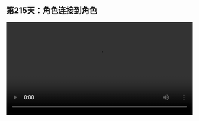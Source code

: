 ## 第215天：角色连接到角色


<video width="100%" controls controlslist="nodownload nofullscreen noremoteplayback" disablePictureInPicture>
  <source src="https://api.keepwork.com/ts-storage/siteFiles/21146/raw#1633043250700session215 角色连接到角色.webm" type="video/webm">
  <source src="https://api.keepwork.com/ts-storage/siteFiles/21145/raw#1633043235446session215 角色连接到角色_small.mp4" type="video/mp4" />
   
  你的浏览器不支持播放
</video>

<style>
video::-webkit-media-controls-fullscreen-button {
    display: none;
}
</style>
 

### 字幕

我们看这里有两个代码方块，左侧控制的是一个人物，
右侧控制的是青蛙，我们点击运行，
可以看到青蛙会跟随人物一同运动。
我们先来看一下人物的代码。
这里人物会先等待0.2秒。
然后是一个简单的while语句重复执行，
每一次人物向前走0.02格并旋转0.5度。
我们再来看一下青蛙的代码。
这里青蛙会先等待0.1秒。
然后到**运动**项下找到**固定到父角色的骨骼上**，拖过来。
我们把**父角色改为**刚刚这个人物的**角色名**，也就是man。
注意，这里**attachTo的第二个参数**不是骨骼名，而**是link**，
**它代表了将当前的角色，也就是青蛙，连接到man角色上。**
青蛙和人物之间会维持这行语句被调用时的相对位置关系。
注意这里的**wait(0.1)** 很重要。
因为我们**要先保证人物的那个代码方块已经执行，此时这个man人物已经被创建，** 然后再将青蛙固定man角色身上。

### 动手练习
